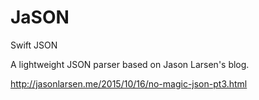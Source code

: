 # JaSON
Swift JSON

A lightweight JSON parser based on Jason Larsen's blog.

http://jasonlarsen.me/2015/10/16/no-magic-json-pt3.html
